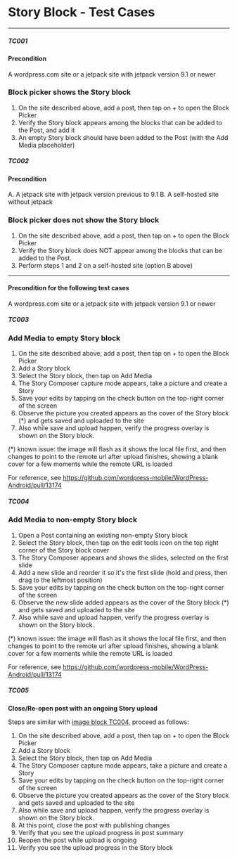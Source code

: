 # Story Block - Test Cases

--------------------------------------------------------------------------------

##### TC001

#### Precondition

A wordpress.com site or a jetpack site with jetpack version 9.1 or newer

### Block picker shows the Story block

1. On the site described above, add a post, then tap on + to open the Block Picker
2. Verify the Story block appears among the blocks that can be added to the Post, and add it
3. An empty Story block should have been added to the Post (with the Add Media placeholder)


##### TC002

#### Precondition

A. A jetpack site with jetpack version previous to 9.1
B. A self-hosted site without jetpack

### Block picker does not show the Story block

1. On the site described above, add a post, then tap on + to open the Block Picker
2. Verify the Story block does NOT appear among the blocks that can be added to the Post.
3. Perform steps 1 and 2 on a self-hosted site (option B above)


--------------------------------------------------------------------------------

#### Precondition for the following test cases

A wordpress.com site or a jetpack site with jetpack version 9.1 or newer

##### TC003

### Add Media to empty Story block

1. On the site described above, add a post, then tap on + to open the Block Picker
2. Add a Story block
3. Select the Story block, then tap on Add Media
4. The Story Composer capture mode appears, take a picture and create a Story
5. Save your edits by tapping on the check button on the top-right corner of the screen
6. Observe the picture you created appears as the cover of the Story block (*) and gets saved and uploaded to the site
7. Also while save and upload happen, verify the progress overlay is shown on the Story block.

(*) known issue: the image will flash as it shows the local file first, and then changes to point to the remote url after upload finishes, showing a blank cover for a few moments while the remote URL is loaded

For reference, see https://github.com/wordpress-mobile/WordPress-Android/pull/13174


##### TC004

### Add Media to non-empty Story block

1. Open a Post containing an existing non-empty Story block
2. Select the Story block, then tap on the edit tools icon on the top right corner of the Story block cover
3. The Story Composer appears and shows the slides, selected on the first slide
4. Add a new slide and reorder it so it's the first slide (hold and press, then drag to the leftmost position) 
5. Save your edits by tapping on the check button on the top-right corner of the screen
6. Observe the new slide added appears as the cover of the Story block (*) and gets saved and uploaded to the site
7. Also while save and upload happen, verify the progress overlay is shown on the Story block.

(*) known issue: the image will flash as it shows the local file first, and then changes to point to the remote url after upload finishes, showing a blank cover for a few moments while the remote URL is loaded

For reference, see https://github.com/wordpress-mobile/WordPress-Android/pull/13174

##### TC005

**Close/Re-open post with an ongoing Story upload**

Steps are similar with [image block TC004](https://github.com/wordpress-mobile/test-cases/blob/master/test-cases/gutenberg/image.md#tc004), proceed as follows:


1. On the site described above, add a post, then tap on + to open the Block Picker
2. Add a Story block
3. Select the Story block, then tap on Add Media
4. The Story Composer capture mode appears, take a picture and create a Story
5. Save your edits by tapping on the check button on the top-right corner of the screen
6. Observe the picture you created appears as the cover of the Story block and gets saved and uploaded to the site
7. Also while save and upload happen, verify the progress overlay is shown on the Story block.
8. At this point, close the post with publishing changes
9. Verify that you see the upload progress in post summary
10. Reopen the post while upload is ongoing
11. Verify you see the upload progress in the Story block
